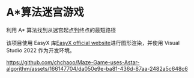 # A*算法迷宫游戏

利用 A* 算法找到从迷宫起点到终点的最短路径

该项目使用 EasyX 库[EasyX official website](http://easyx.cn/)进行图形渲染，并使用 Visual Studio 2022 作为开发环境。

https://github.com/chchaoo/Maze-Game-uses-Astar-algorithm/assets/166147704/da050e9e-ba81-436d-87aa-2482a5c648c6

